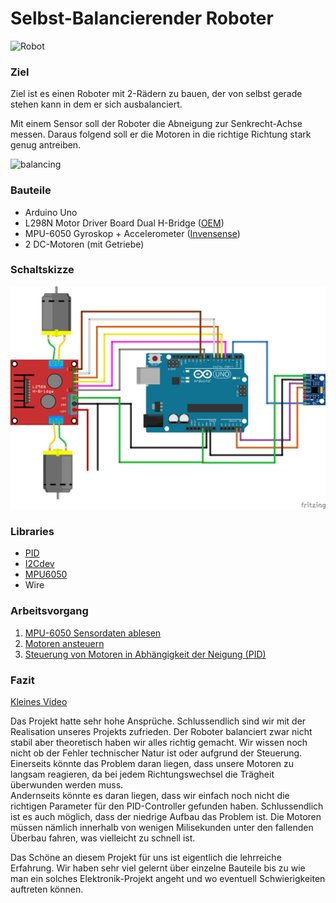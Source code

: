 # Selbst-Balancierender Roboter

![Robot](circuit-diagramms/image.png)

### Ziel

Ziel ist es einen Roboter mit 2-Rädern zu bauen, der von selbst gerade stehen kann in dem er sich ausbalanciert.

Mit einem Sensor soll der Roboter die Abneigung zur Senkrecht-Achse messen. Daraus folgend soll er die Motoren in die richtige Richtung stark genug antreiben.

![balancing](https://cdn.instructables.com/ORIG/F5J/KNAF/HTNO6W4R/F5JKNAFHTNO6W4R.png)

### Bauteile

- Arduino Uno
- L298N Motor Driver Board Dual H-Bridge ([OEM](http://www.play-zone.ch/de/l298n-motor-driver-board-schrittmotor-treiber-modul-1550.html))
- MPU-6050 Gyroskop + Accelerometer ([Invensense](http://www.play-zone.ch/de/mpu-6050-accelerometer-gyro.html))
- 2 DC-Motoren (mit Getriebe)

### Schaltskizze

![Sketch](circuit-diagramms/Sketch.png)

### Libraries 

- [PID](https://github.com/br3ttb/Arduino-PID-Library/)
- [I2Cdev](https://github.com/jrowberg/i2cdevlib)
- [MPU6050](https://github.com/jrowberg/i2cdevlib/tree/master/Arduino/MPU6050)
- Wire

### Arbeitsvorgang

1. [MPU-6050 Sensordaten ablesen](individual_files/mpu6050/MPU6050.md)
2. [Motoren ansteuern](individual_files/l298n/l298n.md)
3. [Steuerung von Motoren in Abhängigkeit der Neigung (PID)](individual_files/PID/PID.md)

### Fazit

[Kleines Video](circuit-diagramms/IMG_3839.MOV)

Das Projekt hatte sehr hohe Ansprüche. Schlussendlich sind wir mit der Realisation unseres Projekts zufrieden. Der Roboter balanciert zwar nicht stabil aber theoretisch haben wir alles richtig gemacht. Wir wissen noch nicht ob der Fehler technischer Natur ist oder aufgrund der Steuerung. 
Einerseits könnte das Problem daran liegen, dass unsere Motoren zu langsam reagieren, da bei jedem Richtungswechsel die Trägheit überwunden werden muss.  
Andernseits  könnte es daran liegen, dass wir einfach noch nicht die richtigen Parameter für den PID-Controller gefunden haben.
Schlussendlich ist es auch möglich, dass der niedrige Aufbau das Problem ist. Die Motoren müssen nämlich innerhalb von wenigen Milisekunden unter den fallenden Überbau fahren, was vielleicht zu schnell ist.

Das Schöne an diesem Projekt für uns ist eigentlich die lehrreiche Erfahrung. Wir haben sehr viel gelernt über einzelne Bauteile bis zu wie man ein solches Elektronik-Projekt angeht und wo eventuell Schwierigkeiten auftreten können.